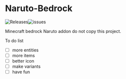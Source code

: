 # Naruto-Bedrock 
![Releases](https://badgen.net/github/release/modmaker101/minecraft-bedrock-naruto)![issues](https://badgen.net/github/open-issues/modmaker101/minecraft-bedrock-naruto)

Minecraft bedrock Naruto addon
do not copy this project.

To do list
- [ ] more entities
- [ ] more items
- [ ] better icon
- [ ] make variants
- [ ] have fun
